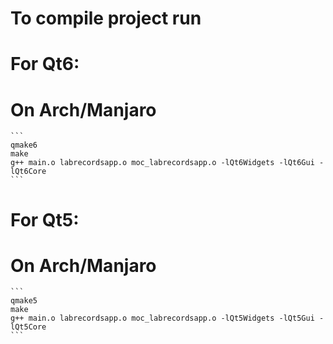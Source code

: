 
# To compile project run

# For Qt6:

  # On Arch/Manjaro

    ```
    qmake6
    make
    g++ main.o labrecordsapp.o moc_labrecordsapp.o -lQt6Widgets -lQt6Gui -lQt6Core
    ```

# For Qt5:

  # On Arch/Manjaro

    ```
    qmake5
    make
    g++ main.o labrecordsapp.o moc_labrecordsapp.o -lQt5Widgets -lQt5Gui -lQt5Core
    ```
